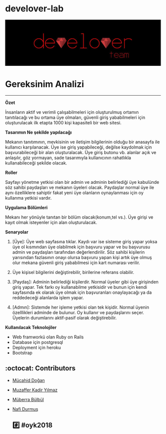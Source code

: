 # develover-lab

![logo](logo.png)


# Gereksinim Analizi
--------------------
**Özet**

İnsanların aktif ve verimli çalışabilmeleri için oluşturulmuş ortamın tanıtılacağı ve bu ortama üye olmaları, güvenli giriş yababilmeleri için oluşturulacak ilk etapta 1000 kişi kapasiteli bir web sitesi.

 **Tasarımın Ne şekilde yapılacağı**
 
   Mekanın tanıtımının, mevkisinin ve iletişim bilgilerinin olduğu bir anasayfa ile kullanıcı karşılanacak. Üye ise giriş yapabileceği, değilse kaydolmak için başvurabileceği bir alan oluşturalacak. Üye giriş butonu vb. alanlar açık ve anlaşılır, göz yormayan, sade tasarımıyla kullanıcının rahatlıkla kullanabileceği şekilde olacak.

 **Roller**
 
  Sayfayı yönetme yetkisi olan bir admin ve adminin belirlediği üye kabulünde söz sahibi paydaşları ve mekanın üyeleri olacak. Paydaşlar normal üye ile aynı özelliklere sahiptir fakat yeni üye olanların oynaylanması için oy kullanma yetkisi vardır.

 **Uygulama Bölümleri**
 
Mekanı her yönüyle tanıtan bir bölüm olacak(konum,tel vs.). Üye girişi ve kayıt olmak isteyenler için alan oluşturulacak.

 **Senaryolar**
 
1. [Üye]: Üye web sayfasına tıklar. Kaydı var ise sisteme giriş yapar yoksa üye ol kısmından üye olabilmek için başvuru yapar ve bu başvurusu admin ve paydaşları tarafından değerlendirilir. Söz sahibi kişilerin yarısından fazlasının onayı olursa başvuru yapan kişi artık üye olmuş olur mekana güvenli giriş yababilmesi için kart numarası verilir.

2. Üye kişisel bilgilerini değiştirebilir, birilerine referans olabilir.
 
3. [Paydaş]: Adminin belirlediği kişilerdir. Normal üyeler gibi üye girişinden giriş yapar. Tek farkı oy kullanabilme yetkisidir ve bunun için kendi sayfasında ek olarak üye olmak için başvuranları onaylayacağı ya da reddedeceği alanlarda işlem yapar.

4. [Admın]: Sistemde her işleme yetkisi olan tek kişidir. Normal üyenin özelllikleri adminde de bulunur. Oy kullanır ve paydaşlarını seçer. Üyelerin durumlarını aktif-pasif olarak değiştirebilir.

**Kullanılacak Teknolojiler**

  - Web framworkü olan Ruby on Rails
  - Database için postgresql
  - Deployment için heroku 
  - Bootstrap
  

  ## :octocat: Contributors

* [Mücahid Doğan](https://github.com/mucahiddogan)
* [Muzaffer Kadir Yılmaz](https://github.com/muzafferkadir)
* [Müberra Bülbül](https://github.com/muberra97)
* [Nafi Durmuş](https://github.com/nafidurmus)



  ##  :hash: #oyk2018
